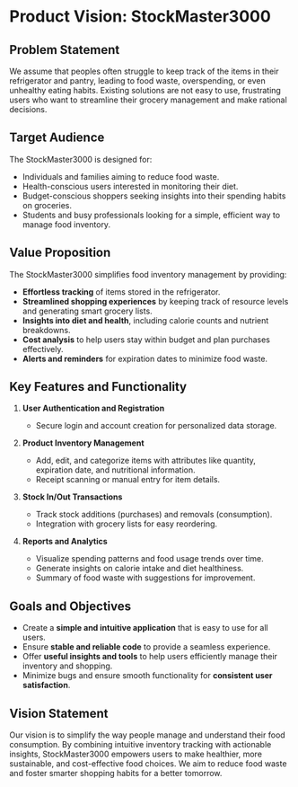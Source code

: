 # **Product Vision: StockMaster3000**

## **Problem Statement**
We assume that peoples often struggle to keep track of the items in their refrigerator and pantry, leading to food waste, overspending,
or even unhealthy eating habits. Existing solutions are not easy to use, frustrating users who want to streamline their grocery management and make rational decisions.

## **Target Audience**
The StockMaster3000 is designed for:
- Individuals and families aiming to reduce food waste.
- Health-conscious users interested in monitoring their diet.
- Budget-conscious shoppers seeking insights into their spending habits on groceries.
- Students and busy professionals looking for a simple, efficient way to manage food inventory.

## **Value Proposition**
The StockMaster3000 simplifies food inventory management by providing:
- **Effortless tracking** of items stored in the refrigerator.
- **Streamlined shopping experiences** by keeping track of resource levels and generating smart grocery lists.
- **Insights into diet and health**, including calorie counts and nutrient breakdowns.
- **Cost analysis** to help users stay within budget and plan purchases effectively.
- **Alerts and reminders** for expiration dates to minimize food waste.

## **Key Features and Functionality**
1. **User Authentication and Registration**
    - Secure login and account creation for personalized data storage.

2. **Product Inventory Management**
    - Add, edit, and categorize items with attributes like quantity, expiration date, and nutritional information.
    - Receipt scanning or manual entry for item details.

3. **Stock In/Out Transactions**
    - Track stock additions (purchases) and removals (consumption).
    - Integration with grocery lists for easy reordering.

4. **Reports and Analytics**
    - Visualize spending patterns and food usage trends over time.
    - Generate insights on calorie intake and diet healthiness.
    - Summary of food waste with suggestions for improvement.

## **Goals and Objectives**
- Create a **simple and intuitive application** that is easy to use for all users.
- Ensure **stable and reliable code** to provide a seamless experience.
- Offer **useful insights and tools** to help users efficiently manage their inventory and shopping.
- Minimize bugs and ensure smooth functionality for **consistent user satisfaction**.


## **Vision Statement**
Our vision is to simplify the way people manage and understand their food consumption. By combining intuitive
inventory tracking with actionable insights, StockMaster3000 empowers users to make healthier, more sustainable,
and cost-effective food choices. We aim to reduce food waste and foster smarter shopping habits
for a better tomorrow.
